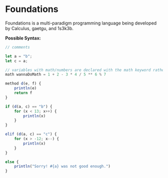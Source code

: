 # Foundations
Foundations is a multi-paradigm programming language being developed by Calculus, gaetgu, and 1s3k3b.


**Possible Syntax:**
```js
// comments

let a = "b";
let c = a;

// variables with math/numbers are declared with the math keyword rather than let.
math wannaDoMath = 1 + 2 - 3 * 4 / 5 ** 6 % 7

method d(e, f) {
    println(e)
    return f
}

if (d(a, c) == "b") {
    for (x < 13; x++) {
        println(x)
    }
}

elif (d(a, c) == "c") {
    for (x > -12; x--) {
        println(x)
    }
} 

else {
    println("Sorry! #{a} was not good enough.")
}
```

